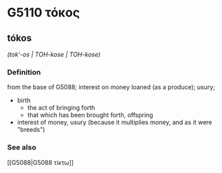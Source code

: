 # G5110 τόκος

## tókos

_(tok'-os | TOH-kose | TOH-kose)_

### Definition

from the base of G5088; interest on money loaned (as a produce); usury; 

- birth
  - the act of bringing forth
  - that which has been brought forth, offspring
- interest of money, usury (because it multiplies money, and as it were &quot;breeds&quot;)

### See also

[[G5088|G5088 τίκτω]]
